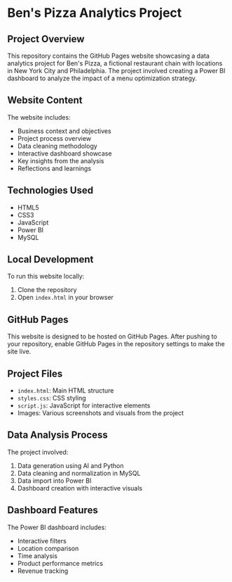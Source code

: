# Ben's Pizza Analytics Project

## Project Overview
This repository contains the GitHub Pages website showcasing a data analytics project for Ben's Pizza, a fictional restaurant chain with locations in New York City and Philadelphia. The project involved creating a Power BI dashboard to analyze the impact of a menu optimization strategy.

## Website Content
The website includes:
- Business context and objectives
- Project process overview
- Data cleaning methodology
- Interactive dashboard showcase
- Key insights from the analysis
- Reflections and learnings

## Technologies Used
- HTML5
- CSS3
- JavaScript
- Power BI
- MySQL

## Local Development
To run this website locally:
1. Clone the repository
2. Open `index.html` in your browser

## GitHub Pages
This website is designed to be hosted on GitHub Pages. After pushing to your repository, enable GitHub Pages in the repository settings to make the site live.

## Project Files
- `index.html`: Main HTML structure
- `styles.css`: CSS styling
- `script.js`: JavaScript for interactive elements
- Images: Various screenshots and visuals from the project

## Data Analysis Process
The project involved:
1. Data generation using AI and Python
2. Data cleaning and normalization in MySQL
3. Data import into Power BI
4. Dashboard creation with interactive visuals

## Dashboard Features
The Power BI dashboard includes:
- Interactive filters
- Location comparison
- Time analysis
- Product performance metrics
- Revenue tracking
